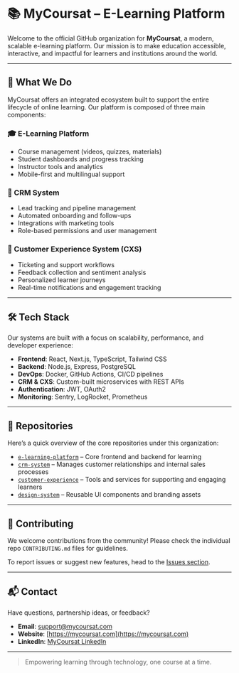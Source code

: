 # 📚 MyCoursat – E-Learning Platform

Welcome to the official GitHub organization for **MyCoursat**, a modern, scalable e-learning platform. Our mission is to make education accessible, interactive, and impactful for learners and institutions around the world.

---

## 🚀 What We Do

MyCoursat offers an integrated ecosystem built to support the entire lifecycle of online learning. Our platform is composed of three main components:

### 🎓 E-Learning Platform
- Course management (videos, quizzes, materials)
- Student dashboards and progress tracking
- Instructor tools and analytics
- Mobile-first and multilingual support

### 🧠 CRM System
- Lead tracking and pipeline management
- Automated onboarding and follow-ups
- Integrations with marketing tools
- Role-based permissions and user management

### 💬 Customer Experience System (CXS)
- Ticketing and support workflows
- Feedback collection and sentiment analysis
- Personalized learner journeys
- Real-time notifications and engagement tracking

---

## 🛠️ Tech Stack

Our systems are built with a focus on scalability, performance, and developer experience:

- **Frontend**: React, Next.js, TypeScript, Tailwind CSS  
- **Backend**: Node.js, Express, PostgreSQL  
- **DevOps**: Docker, GitHub Actions, CI/CD pipelines  
- **CRM & CXS**: Custom-built microservices with REST APIs  
- **Authentication**: JWT, OAuth2  
- **Monitoring**: Sentry, LogRocket, Prometheus

---

## 📁 Repositories

Here’s a quick overview of the core repositories under this organization:

- [`e-learning-platform`](https://github.com/mycoursat/e-learning-platform) – Core frontend and backend for learning
- [`crm-system`](https://github.com/mycoursat/crm-system) – Manages customer relationships and internal sales processes
- [`customer-experience`](https://github.com/mycoursat/customer-experience) – Tools and services for supporting and engaging learners
- [`design-system`](https://github.com/mycoursat/design-system) – Reusable UI components and branding assets

---

## 🙌 Contributing

We welcome contributions from the community! Please check the individual repo `CONTRIBUTING.md` files for guidelines.

To report issues or suggest new features, head to the [Issues section](https://github.com/mycoursat).

---

## 📬 Contact

Have questions, partnership ideas, or feedback?

- **Email**: support@mycoursat.com  
- **Website**: [https://mycoursat.com](https://mycoursat.com)  
- **LinkedIn**: [MyCoursat LinkedIn](https://linkedin.com/company/mycoursat)  

---

> Empowering learning through technology, one course at a time.
